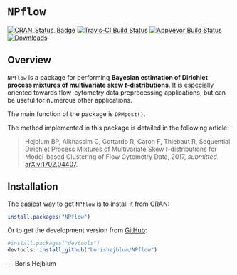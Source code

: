 
<!-- README.md is generated from README.Rmd. Please edit that file -->
`NPflow`
========

[![CRAN\_Status\_Badge](http://www.r-pkg.org/badges/version/NPflow)](https://cran.r-project.org/package=NPflow) [![Travis-CI Build Status](https://travis-ci.org/borishejblum/NPflow.svg?branch=CRANrelease)](https://travis-ci.org/borishejblum/NPflow) [![AppVeyor Build Status](https://ci.appveyor.com/api/projects/status/github/borishejblum/NPflow?branch=master&svg=true)](https://ci.appveyor.com/project/borishejblum/NPflow) [![Downloads](https://cranlogs.r-pkg.org/badges/NPflow?color=blue)](https://www.r-pkg.org/pkg/NPflow)

Overview
--------

`NPflow` is a package for performing **Bayesian estimation of Dirichlet process mixtures of multivariate skew *t*-distributions**. It is especially oriented towards flow-cytometry data preprocessing applications, but can be useful for numerous other applications.

The main function of the package is `DPMpost()`.

The method implemented in this package is detailed in the following article:

> Hejblum BP, Alkhassim C, Gottardo R, Caron F, Thiebaut R, Sequential Dirichlet Process Mixtures of Multivariate Skew *t*-distributions for Model-based Clustering of Flow Cytometry Data, 2017, *submitted*. [arXiv:1702.04407](https://arxiv.org/abs/1702.04407v2).

Installation
------------

The easiest way to get `NPflow` is to install it from [CRAN](https://cran.r-project.org/package=NPflow):

``` r
install.packages("NPflow")
```

Or to get the development version from [GitHub](https://github.com/borishejblum/NPflow):

``` r
#install.packages("devtools")
devtools::install_github("borishejblum/NPflow")
```

-- Boris Hejblum
